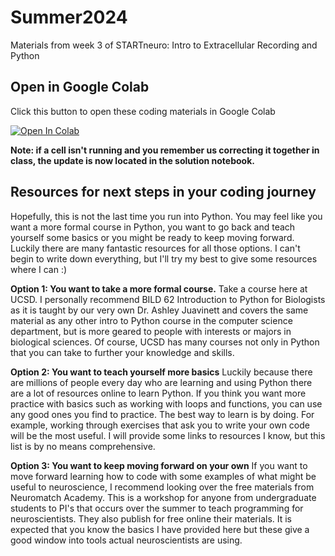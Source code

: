# Summer2024
Materials from week 3 of STARTneuro: Intro to Extracellular Recording and Python
 

## Open in Google Colab
Click this button to open these coding materials in Google Colab

[![Open In Colab](https://colab.research.google.com/assets/colab-badge.svg)](https://colab.research.google.com/github/STARTneuro/Summer2024)

**Note: if a cell isn't running and you remember us correcting it together in class, the update is now located in the solution notebook.**

## Resources for next steps in your coding journey

Hopefully, this is not the last time you run into Python. You may feel like you want a more formal course in Python, you want to go back and teach yourself some basics or you might be ready to keep moving forward. Luckily there are many fantastic resources for all those options. I can't begin to write down everything, but I'll try my best to give some resources where I can :)

**Option 1: You want to take a more formal course.**
Take a course here at UCSD. I personally recommend BILD 62 Introduction to
Python for Biologists as it is taught by our very own Dr. Ashley Juavinett and covers the same material as any other intro to Python course in the computer science department, but is more geared to people with interests or majors in biological sciences. Of course, UCSD has many courses not only in Python that you can take to further your knowledge and skills. 

**Option 2: You want to teach yourself more basics**
Luckily because there are millions of people every day who are learning and using Python there are a lot of resources online to learn Python. If you think you want more practice with basics such as working with loops and functions, you can use any good ones you find to practice. The best way to learn is by doing. For example, working through exercises that ask you to write your own code will be the most useful. I will provide some links to resources I know, but this list is by no means comprehensive.

**Option 3: You want to keep moving forward on your own**
If you want to move forward learning how to code with some examples of what might be useful to neuroscience, I recommend looking over the free materials from Neuromatch Academy. This is a workshop for anyone from undergraduate students to PI's that occurs over the summer to teach programming for neuroscientists. They also publish for free online their materials. It is expected that you know the basics I have provided here but these give a good window into tools actual neuroscientists are using. 

